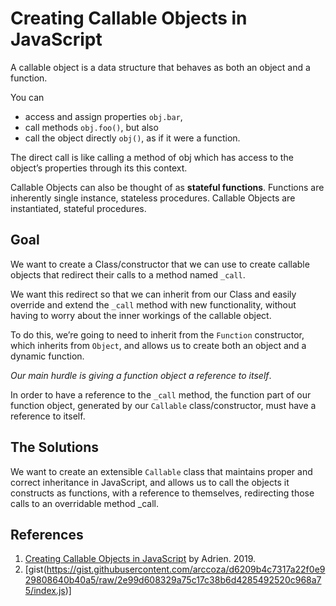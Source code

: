 # Creating Callable Objects in JavaScript

A callable object is a data structure that behaves as both an object and a function. 

You can 

- access and assign properties `obj.bar`, 
- call methods `obj.foo()`, but also 
- call the object directly `obj()`, as if it were a function.

The direct call is like calling a method of obj which has access to the object’s properties through its this context.

Callable Objects can also be thought of as **stateful functions**. 
Functions are inherently single instance, stateless procedures. 
Callable Objects are instantiated, stateful procedures.


## Goal

We want to create a Class/constructor that we can use to create callable objects that redirect their calls to a method named `_call`. 

We want this redirect so that we can inherit from our Class and easily override and extend the `_call` method with new functionality, 
without having to worry about the inner workings of the callable object.

To do this, we’re going to need to 
inherit from the `Function` constructor, 
which inherits from `Object`, and 
allows us to create both an object and a dynamic function.

*Our main hurdle is giving a function object a reference to itself*.

In order to have a reference to the `_call` method, 
the function part of our function object, generated by our `Callable` class/constructor, must have a reference to itself.

## The Solutions

We want to create an extensible `Callable` class that 
maintains proper and correct inheritance in JavaScript, and 
allows us to call the objects it constructs as functions, with a reference to themselves, 
redirecting those calls to an overridable method _call.

## References

1. [Creating Callable Objects in JavaScript](https://medium.com/@adrien.za/creating-callable-objects-in-javascript-fbf88db9904c) by Adrien. 2019.
2. [gist(https://gist.githubusercontent.com/arccoza/d6209b4c7317a22f0e929808640b40a5/raw/2e99d608329a75c17c38b6d4285492520c968a75/index.js)]
